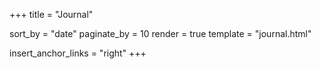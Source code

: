 +++
title = "Journal"

sort_by = "date"
paginate_by = 10
render = true
template = "journal.html"

insert_anchor_links = "right"
+++

